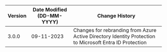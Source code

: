 | **Version** | **Date Modified (DD-MM-YYYY)** | **Change History**    |
|-------------|--------------------------------|-----------------------|
| 3.0.0       | 09-11-2023                     | Changes for rebranding from Azure Active Directory Identity Protection to Microsoft Entra ID Protection    |


